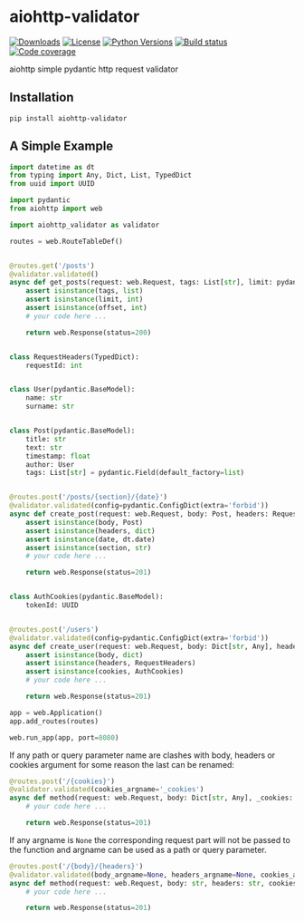 # aiohttp-validator

[![Downloads][download-badge]][download-url]
[![License][licence-badge]][licence-url]
[![Python Versions][python-version-badge]][python-version-url]
[![Build status][build-badge]][build-url]
[![Code coverage][coverage-badge]][coverage-url]

[download-badge]: https://static.pepy.tech/personalized-badge/aiohttp-validator?period=month&units=international_system&left_color=grey&right_color=orange&left_text=Downloads/month
[download-url]: https://pepy.tech/project/aiohttp-validator
[licence-badge]: https://img.shields.io/badge/license-Unlicense-blue.svg
[licence-url]: https://github.com/dapper91/aiohttp-validator/blob/master/LICENSE
[python-version-badge]: https://img.shields.io/pypi/pyversions/aiohttp-validator.svg
[python-version-url]: https://pypi.org/project/aiohttp-validator

[build-badge]: https://github.com/dapper91/aiohttp-validator/actions/workflows/test.yml/badge.svg?branch=master
[build-url]: https://github.com/dapper91/aiohttp-validator/actions/workflows/test.yml
[coverage-badge]: https://codecov.io/gh/dapper91/aiohttp-validator/branch/master/graph/badge.svg
[coverage-url]: https://codecov.io/gh/dapper91/aiohttp-validator

aiohttp simple pydantic http request validator


## Installation

```shell
pip install aiohttp-validator
```


## A Simple Example

```py
import datetime as dt
from typing import Any, Dict, List, TypedDict
from uuid import UUID

import pydantic
from aiohttp import web

import aiohttp_validator as validator

routes = web.RouteTableDef()


@routes.get('/posts')
@validator.validated()
async def get_posts(request: web.Request, tags: List[str], limit: pydantic.conint(gt=0, le=100), offset: int = 0):
    assert isinstance(tags, list)
    assert isinstance(limit, int)
    assert isinstance(offset, int)
    # your code here ...

    return web.Response(status=200)


class RequestHeaders(TypedDict):
    requestId: int


class User(pydantic.BaseModel):
    name: str
    surname: str


class Post(pydantic.BaseModel):
    title: str
    text: str
    timestamp: float
    author: User
    tags: List[str] = pydantic.Field(default_factory=list)


@routes.post('/posts/{section}/{date}')
@validator.validated(config=pydantic.ConfigDict(extra='forbid'))
async def create_post(request: web.Request, body: Post, headers: RequestHeaders, section: str, date: dt.date):
    assert isinstance(body, Post)
    assert isinstance(headers, dict)
    assert isinstance(date, dt.date)
    assert isinstance(section, str)
    # your code here ...

    return web.Response(status=201)


class AuthCookies(pydantic.BaseModel):
    tokenId: UUID


@routes.post('/users')
@validator.validated(config=pydantic.ConfigDict(extra='forbid'))
async def create_user(request: web.Request, body: Dict[str, Any], headers: RequestHeaders, cookies: AuthCookies):
    assert isinstance(body, dict)
    assert isinstance(headers, RequestHeaders)
    assert isinstance(cookies, AuthCookies)
    # your code here ...

    return web.Response(status=201)

app = web.Application()
app.add_routes(routes)

web.run_app(app, port=8080)

```

If any path or query parameter name are clashes with body, headers or cookies argument
for some reason the last can be renamed:

```py
@routes.post('/{cookies}')
@validator.validated(cookies_argname='_cookies')
async def method(request: web.Request, body: Dict[str, Any], _cookies: AuthCookies, cookies: str):
    # your code here ...

    return web.Response(status=201)
```

If any argname is `None` the corresponding request part will not be passed to the function
and argname can be used as a path or query parameter.

```py
@routes.post('/{body}/{headers}')
@validator.validated(body_argname=None, headers_argname=None, cookies_argname=None)
async def method(request: web.Request, body: str, headers: str, cookies: str = ''):
    # your code here ...

    return web.Response(status=201)
```
